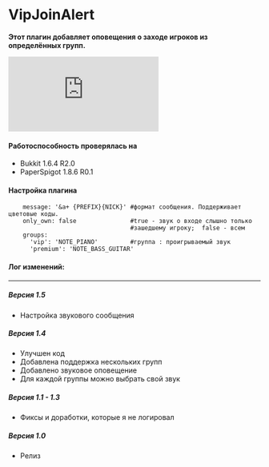 # VipJoinAlert
**Этот плагин добавляет оповещения о заходе игроков из определённых групп.**

![Скачать готовый плагин](https://www.dropbox.com/s/xxgo4abw1zc37yx/VipJoinAlert.jar?dl=0)

####  Работоспособность проверялась на
- Bukkit 1.6.4 R2.0
- PaperSpigot 1.8.6 R0.1

#### Настройка плагина
```
    message: '&a+ {PREFIX}{NICK}' #формат сообщения. Поддерживает цветовые коды.
    only_own: false               #true - звук о входе слышно только
                                  #зашедшему игроку;  false - всем
    groups:
      'vip': 'NOTE_PIANO'         #группа : проигрываемый звук
      'premium': 'NOTE_BASS_GUITAR'
```
#### Лог изменений:
----

##### Версия 1.5
* Настройка звукового сообщения

##### Версия 1.4
* Улучшен код
* Добавлена поддержка нескольких групп
* Добавлено звуковое оповещение
* Для каждой группы можно выбрать свой звук

##### Версия 1.1 - 1.3
* Фиксы и доработки, которые я не логировал

##### Версия 1.0
* Релиз
